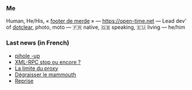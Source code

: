 ### Me

Human, He/His, « [footer de merde](https://open-time.net/post/2013/07/17/La-veritable-histoire-du-Footer-de-merde-) » — https://open-time.net — Lead dev' of [dotclear](https://git.dotclear.org/dev/dotclear), photo, moto — 🇫🇷 native, 🇬🇧 speaking, 🇪🇺 living — he/him

### Last news (in French)

<!-- BLOG-POST-LIST:START -->
- [pihole -up](https://open-time.net/post/2022/09/02/pihole-up)
- [XML-RPC stop ou encore ?](https://open-time.net/post/2022/09/01/XML-RPC-stop-ou-encore)
- [La limite du proxy](https://open-time.net/post/2022/08/31/La-limite-du-proxy)
- [Dégraisser le mammouth](https://open-time.net/post/2022/08/30/Degraisser-le-mammouth)
- [Reprise](https://open-time.net/post/2022/08/29/Reprise)
<!-- BLOG-POST-LIST:END -->
